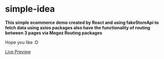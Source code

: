 # simple-idea

**This simple ecommerce demo created by React and using fakeStoreApi to fetch data using axios packages also have the functionality of routing between 3 pages via Mogez Routing packages** 

Hope you like :D

[Live Preview](https://lilo-route.netlify.app/)
